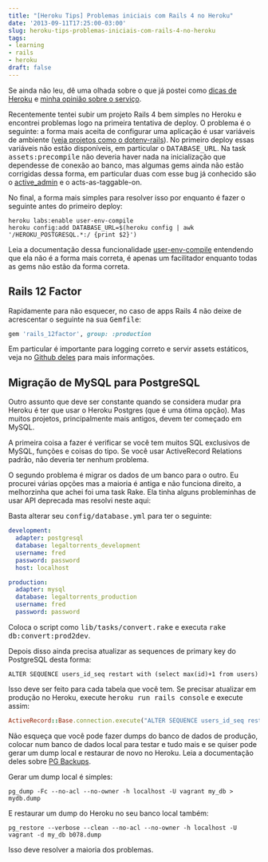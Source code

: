 ```yaml
---
title: "[Heroku Tips] Problemas iniciais com Rails 4 no Heroku"
date: '2013-09-11T17:25:00-03:00'
slug: heroku-tips-problemas-iniciais-com-rails-4-no-heroku
tags:
- learning
- rails
- heroku
draft: false
---
```


Se ainda não leu, dê uma olhada sobre o que já postei como [dicas de Heroku](http://www.akitaonrails.com/2012/04/20/heroku-tips-enciclopedia-do-heroku) e [minha opinião sobre o serviço](http://www.akitaonrails.com/2013/05/02/opcoes-de-hospedagem-rails-heroku#.Ui81gWRgZ3Y).

Recentemente tentei subir um projeto Rails 4 bem simples no Heroku e encontrei problemas logo na primeira tentativa de deploy. O problema é o seguinte: a forma mais aceita de configurar uma aplicação é usar variáveis de ambiente ([veja projetos como o dotenv-rails](https://github.com/bkeepers/dotenv)). No primeiro deploy essas variáveis não estão disponíveis, em particular o <tt>DATABASE_URL</tt>. Na task <tt>assets:precompile</tt> não deveria haver nada na inicialização que dependesse de conexão ao banco, mas algumas gems ainda não estão corrigidas dessa forma, em particular duas com esse bug já conhecido são o [active_admin](https://github.com/gregbell/active_admin/issues/2342#issuecomment-23109359) e o acts-as-taggable-on.

No final, a forma mais simples para resolver isso por enquanto é fazer o seguinte antes do primeiro deploy:

```
heroku labs:enable user-env-compile
heroku config:add DATABASE_URL=$(heroku config | awk '/HEROKU_POSTGRESQL.*:/ {print $2}')
```

Leia a documentação dessa funcionalidade [user-env-compile](https://devcenter.heroku.com/articles/labs-user-env-compile) entendendo que ela não é a forma mais correta, é apenas um facilitador enquanto todas as gems não estão da forma correta.

## Rails 12 Factor

Rapidamente para não esquecer, no caso de apps Rails 4 não deixe de acrescentar o seguinte na sua <tt>Gemfile</tt>:

```ruby
gem 'rails_12factor', group: :production
```

Em particular é importante para logging correto e servir assets estáticos, veja no [Github deles](https://github.com/heroku/rails_12factor) para mais informações.

## Migração de MySQL para PostgreSQL

Outro assunto que deve ser constante quando se considera mudar pra Heroku é ter que usar o Heroku Postgres (que é uma ótima opção). Mas muitos projetos, principalmente mais antigos, devem ter começado em MySQL.

A primeira coisa a fazer é verificar se você tem muitos SQL exclusivos de MySQL, funções e coisas do tipo. Se você usar ActiveRecord Relations padrão, não deveria ter nenhum problema.

O segundo problema é migrar os dados de um banco para o outro. Eu procurei várias opções mas a maioria é antiga e não funciona direito, a melhorzinha que achei foi uma task Rake. Ela tinha alguns probleminhas de usar API deprecada mas resolvi neste aqui:

<script src="https://gist.github.com/akitaonrails/6529088.js"></script>

Basta alterar seu <tt>config/database.yml</tt> para ter o seguinte:

```yaml
development:
  adapter: postgresql
  database: legaltorrents_development
  username: fred
  password: password
  host: localhost

production:
  adapter: mysql
  database: legaltorrents_production
  username: fred
  password: password
```

Coloca o script como <tt>lib/tasks/convert.rake</tt> e executa <tt>rake db:convert:prod2dev</tt>.

Depois disso ainda precisa atualizar as sequences de primary key do PostgreSQL desta forma:

```
ALTER SEQUENCE users_id_seq restart with (select max(id)+1 from users) 
```

Isso deve ser feito para cada tabela que você tem. Se precisar atualizar em produção no Heroku, execute <tt>heroku run rails console</tt> e execute assim:

```ruby
ActiveRecord::Base.connection.execute("ALTER SEQUENCE users_id_seq restart with (select max(id)+1 from users) ")
```

Não esqueça que você pode fazer dumps do banco de dados de produção, colocar num banco de dados local para testar e tudo mais e se quiser pode gerar um dump local e restaurar de novo no Heroku. Leia a documentação deles sobre [PG Backups](https://devcenter.heroku.com/articles/heroku-postgres-import-export).

Gerar um dump local é simples:

```
pg_dump -Fc --no-acl --no-owner -h localhost -U vagrant my_db > mydb.dump
```

E restaurar um dump do Heroku no seu banco local também:

```
pg_restore --verbose --clean --no-acl --no-owner -h localhost -U vagrant -d my_db b078.dump
```

Isso deve resolver a maioria dos problemas.
